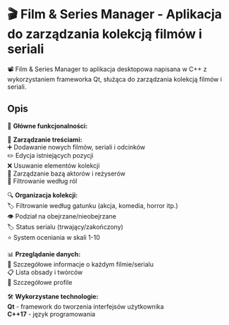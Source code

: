 # 🎬 Film & Series Manager - Aplikacja do zarządzania kolekcją filmów i seriali

📽️ Film & Series Manager to aplikacja desktopowa napisana w C++ z wykorzystaniem frameworka Qt, służąca do zarządzania kolekcją filmów i seriali. 

## Opis

🌟 **Główne funkcjonalności:**

🎥 **Zarządzanie treściami:**  
  ➕ Dodawanie nowych filmów, seriali i odcinków  
  ✏️ Edycja istniejących pozycji  
  ❌ Usuwanie elementów kolekcji  
  👥 Zarządzanie bazą aktorów i reżyserów  
  🔄 Filtrowanie według ról  

🔍 **Organizacja kolekcji:**  
  🏷️ Filtrowanie według gatunku (akcja, komedia, horror itp.)  
  👁️ Podział na obejrzane/nieobejrzane  
  🏷️ Status serialu (trwający/zakończony)  
  ⭐ System oceniania w skali 1-10  

📊 **Przeglądanie danych:**  
  🔎 Szczegółowe informacje o każdym filmie/serialu  
  📋 Lista obsady i twórców  
  📝 Szczegółowe profile  

🛠️ **Wykorzystane technologie:**  
  **Qt** - framework do tworzenia interfejsów użytkownika  
  **C++17** - język programowania  
